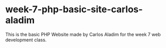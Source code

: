 # week-7-php-basic-site-carlos-aladim
This is the basic PHP Website made by Carlos Aladim for the week 7 web development class.
